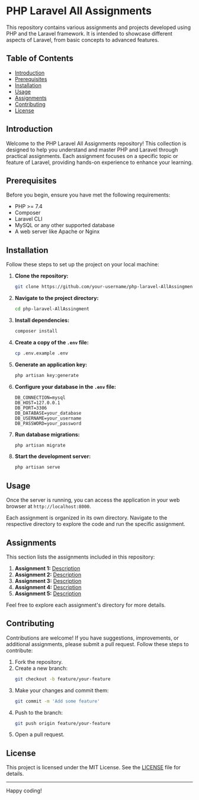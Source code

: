 # PHP Laravel All Assignments

This repository contains various assignments and projects developed using PHP and the Laravel framework. It is intended to showcase different aspects of Laravel, from basic concepts to advanced features.

## Table of Contents

- [Introduction](#introduction)
- [Prerequisites](#prerequisites)
- [Installation](#installation)
- [Usage](#usage)
- [Assignments](#assignments)
- [Contributing](#contributing)
- [License](#license)

## Introduction

Welcome to the PHP Laravel All Assignments repository! This collection is designed to help you understand and master PHP and Laravel through practical assignments. Each assignment focuses on a specific topic or feature of Laravel, providing hands-on experience to enhance your learning.

## Prerequisites

Before you begin, ensure you have met the following requirements:

- PHP >= 7.4
- Composer
- Laravel CLI
- MySQL or any other supported database
- A web server like Apache or Nginx

## Installation

Follow these steps to set up the project on your local machine:

1. **Clone the repository:**
    ```bash
    git clone https://github.com/your-username/php-laravel-AllAssingment.git
    ```

2. **Navigate to the project directory:**
    ```bash
    cd php-laravel-AllAssingment
    ```

3. **Install dependencies:**
    ```bash
    composer install
    ```

4. **Create a copy of the `.env` file:**
    ```bash
    cp .env.example .env
    ```

5. **Generate an application key:**
    ```bash
    php artisan key:generate
    ```

6. **Configure your database in the `.env` file:**
    ```dotenv
    DB_CONNECTION=mysql
    DB_HOST=127.0.0.1
    DB_PORT=3306
    DB_DATABASE=your_database
    DB_USERNAME=your_username
    DB_PASSWORD=your_password
    ```

7. **Run database migrations:**
    ```bash
    php artisan migrate
    ```

8. **Start the development server:**
    ```bash
    php artisan serve
    ```

## Usage

Once the server is running, you can access the application in your web browser at `http://localhost:8000`.

Each assignment is organized in its own directory. Navigate to the respective directory to explore the code and run the specific assignment.

## Assignments

This section lists the assignments included in this repository:

1. **Assignment 1:** [Description](link)
2. **Assignment 2:** [Description](link)
3. **Assignment 3:** [Description](link)
4. **Assignment 4:** [Description](link)
5. **Assignment 5:** [Description](link)

Feel free to explore each assignment's directory for more details.

## Contributing

Contributions are welcome! If you have suggestions, improvements, or additional assignments, please submit a pull request. Follow these steps to contribute:

1. Fork the repository.
2. Create a new branch:
    ```bash
    git checkout -b feature/your-feature
    ```
3. Make your changes and commit them:
    ```bash
    git commit -m 'Add some feature'
    ```
4. Push to the branch:
    ```bash
    git push origin feature/your-feature
    ```
5. Open a pull request.

## License

This project is licensed under the MIT License. See the [LICENSE](LICENSE) file for details.

---

Happy coding!
